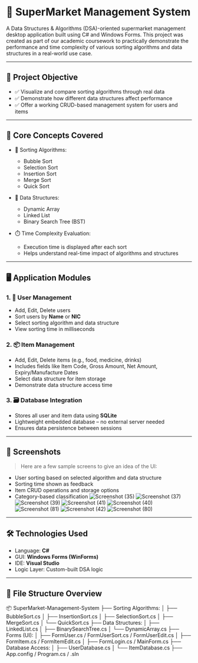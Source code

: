 # 🛒 SuperMarket Management System

A Data Structures & Algorithms (DSA)-oriented supermarket management desktop application built using C# and Windows Forms. This project was created as part of our academic coursework to practically demonstrate the performance and time complexity of various sorting algorithms and data structures in a real-world use case.

---

## 🎯 Project Objective

- ✅ Visualize and compare sorting algorithms through real data
- ✅ Demonstrate how different data structures affect performance
- ✅ Offer a working CRUD-based management system for users and items

---

## 🧠 Core Concepts Covered

- 🔢 Sorting Algorithms:
  - Bubble Sort
  - Selection Sort
  - Insertion Sort
  - Merge Sort
  - Quick Sort

- 🧱 Data Structures:
  - Dynamic Array
  - Linked List
  - Binary Search Tree (BST)

- ⏱️ Time Complexity Evaluation:
  - Execution time is displayed after each sort
  - Helps understand real-time impact of algorithms and structures

---

## 🖥️ Application Modules

### 1. 👥 User Management
- Add, Edit, Delete users
- Sort users by **Name** or **NIC**
- Select sorting algorithm and data structure
- View sorting time in milliseconds

### 2. 📦 Item Management
- Add, Edit, Delete items (e.g., food, medicine, drinks)
- Includes fields like Item Code, Gross Amount, Net Amount, Expiry/Manufacture Dates
- Select data structure for item storage
- Demonstrate data structure access time

 ### 3. 🗃️ **Database Integration**
- Stores all user and item data using **SQLite**
- Lightweight embedded database – no external server needed
- Ensures data persistence between sessions

---

## 📸 Screenshots

> Here are a few sample screens to give an idea of the UI:

- User sorting based on selected algorithm and data structure
- Sorting time shown as feedback
- Item CRUD operations and storage options
- Category-based classification
![Screenshot (35)](https://github.com/user-attachments/assets/6dc5ee6e-08be-47ce-a7e2-afc5a9443e94)
![Screenshot (37)](https://github.com/user-attachments/assets/541dc584-28b5-4e4b-91d7-1769b3b1ac7a)
![Screenshot (39)](https://github.com/user-attachments/assets/12beeb1c-025f-4c93-86f3-8dc4a8708291)
![Screenshot (41)](https://github.com/user-attachments/assets/35fed1d2-2a13-47bb-9a34-4da772467ef6)
![Screenshot (40)](https://github.com/user-attachments/assets/b6260128-9e57-4dc6-8a4a-8dcaabf53e61)
![Screenshot (81)](https://github.com/user-attachments/assets/8ca62c9d-b9b7-43b1-9661-ef64515411ee)
![Screenshot (42)](https://github.com/user-attachments/assets/9c82e5b1-902c-4419-b532-00b282043267)
![Screenshot (80)](https://github.com/user-attachments/assets/9b18f62a-c042-45d0-9210-3bf563c7a3b5)



---

## 🛠️ Technologies Used

- Language: **C#**
- GUI: **Windows Forms (WinForms)**
- IDE: **Visual Studio**
- Logic Layer: Custom-built DSA logic

---

## 📂 File Structure Overview
📦 SuperMarket-Management-System
├── Sorting Algorithms:
│ ├── BubbleSort.cs
│ ├── InsertionSort.cs
│ ├── SelectionSort.cs
│ ├── MergeSort.cs
│ └── QuickSort.cs
├── Data Structures:
│ ├── LinkedList.cs
│ ├── BinarySearchTree.cs
│ └── DynamicArray.cs
├── Forms (UI):
│ ├── FormUser.cs / FormUserSort.cs / FormUserEdit.cs
│ ├── FormItem.cs / FormItemEdit.cs
│ ├── FormLogin.cs / MainForm.cs
├── Database Access:
│ ├── UserDatabase.cs
│ └── ItemDatabase.cs
├── App.config / Program.cs / .sln
